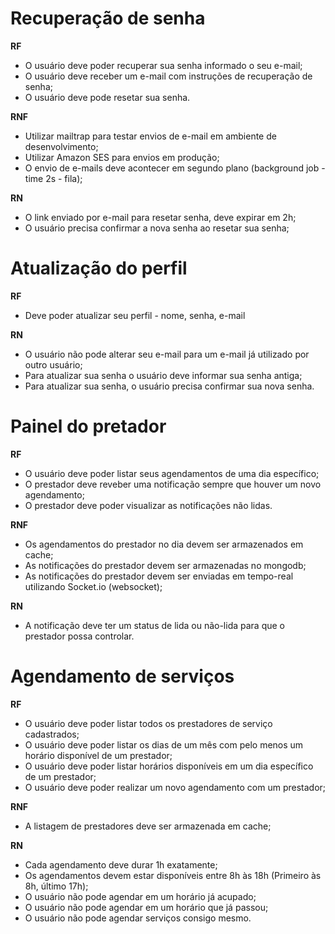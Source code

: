# Recuperação de senha

**RF**

- O usuário deve poder recuperar sua senha informado o seu e-mail;
- O usuário deve receber um e-mail com instruções de recuperação de senha;
- O usuário deve pode resetar sua senha.

**RNF**

- Utilizar mailtrap para testar envios de e-mail em ambiente de desenvolvimento;
- Utilizar Amazon SES para envios em produção;
- O envio de e-mails deve acontecer em segundo plano (background job - time 2s - fila);

**RN**

- O link enviado por e-mail para resetar senha, deve expirar em 2h;
- O usuário precisa confirmar a nova senha ao resetar sua senha;

# Atualização do perfil

**RF**

- Deve poder atualizar seu perfil - nome, senha, e-mail

**RN**

- O usuário não pode alterar seu e-mail para um e-mail já utilizado por outro usuário;
- Para atualizar sua senha o usuário deve informar sua senha antiga;
- Para atualizar sua senha, o usuário precisa confirmar sua nova senha.

# Painel do pretador

**RF**

- O usuário deve poder listar seus agendamentos de uma dia específico;
- O prestador deve reveber uma notificação sempre que houver um novo agendamento;
- O prestador deve poder visualizar as notificações não lidas.

**RNF**

- Os agendamentos do prestador no dia devem ser armazenados em cache;
- As notificações do prestador devem ser armazenadas no mongodb;
- As notificações do prestador devem ser enviadas em tempo-real utilizando Socket.io (websocket);

**RN**

- A notificação deve ter um status de lida ou não-lida para que o prestador possa controlar.

# Agendamento de serviços

**RF**

- O usuário deve poder listar todos os prestadores de serviço cadastrados;
- O usuário deve poder listar os dias de um mês com pelo menos um horário disponível de um prestador;
- O usuário deve poder listar horários disponíveis em um dia específico de um prestador;
- O usuário deve poder realizar um novo agendamento com um prestador;

**RNF**

- A listagem de prestadores deve ser armazenada em cache;

**RN**

- Cada agendamento deve durar 1h exatamente;
- Os agendamentos devem estar disponíveis entre 8h às 18h (Primeiro às 8h, último 17h);
- O usuário não pode agendar em um horário já acupado;
- O usuário não pode agendar em um horário que já passou;
- O usuário não pode agendar serviços consigo mesmo.
